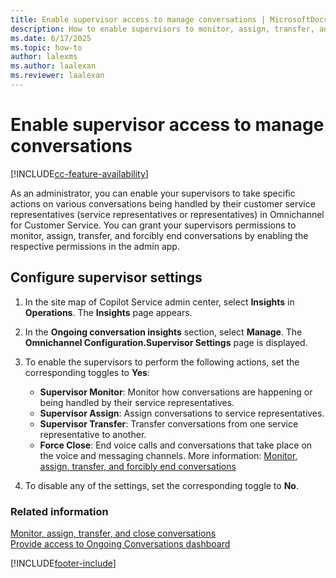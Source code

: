```yaml
---
title: Enable supervisor access to manage conversations | MicrosoftDocs
description: How to enable supervisors to monitor, assign, transfer, and close conversations in the Copilot Service admin center app.
ms.date: 6/17/2025
ms.topic: how-to
author: lalexms
ms.author: laalexan
ms.reviewer: laalexan
---
```


# Enable supervisor access to manage conversations

[!INCLUDE[cc-feature-availability](../../includes/cc-feature-availability.md)]


As an administrator, you can enable your supervisors to take specific actions on various conversations being handled by their customer service representatives (service representatives or representatives) in Omnichannel for Customer Service. You can grant your supervisors permissions to monitor, assign, transfer, and forcibly end conversations by enabling the respective permissions in the admin app.

## Configure supervisor settings

1. In the site map of Copilot Service admin center, select **Insights** in **Operations**. The **Insights** page appears.
1. In the **Ongoing conversation insights** section, select **Manage**. The **Omnichannel Configuration.Supervisor Settings** page is displayed.

2. To enable the supervisors to perform the following actions, set the corresponding toggles to **Yes**:
    - **Supervisor Monitor**: Monitor how conversations are happening or being handled by their service representatives.
    - **Supervisor Assign**: Assign conversations to service representatives.
    - **Supervisor Transfer**: Transfer conversations from one service representative to another.
    - **Force Close**: End voice calls and conversations that take place on the voice and messaging channels. More information: [Monitor, assign, transfer, and forcibly end conversations](../use/monitor-conversations.md#end-conversations-forcibly)

3. To disable any of the settings, set the corresponding toggle to **No**.

### Related information

[Monitor, assign, transfer, and close conversations](../use/monitor-conversations.md)  
[Provide access to Ongoing Conversations dashboard](configure-ongoing-conversations-dashbaord.md)  

[!INCLUDE[footer-include](../../includes/footer-banner.md)]
